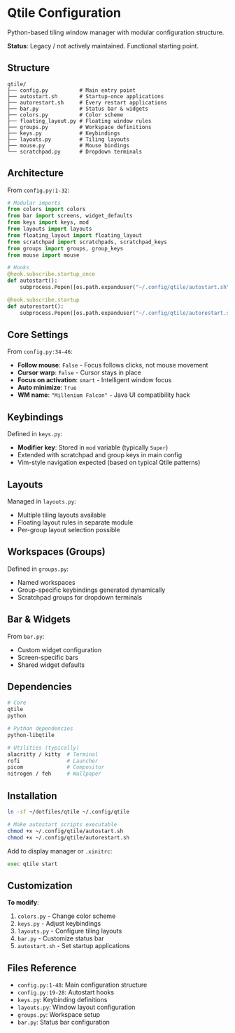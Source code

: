 # Qtile Configuration

Python-based tiling window manager with modular configuration structure.

**Status**: Legacy / not actively maintained. Functional starting point.

## Structure

```
qtile/
├── config.py          # Main entry point
├── autostart.sh       # Startup-once applications
├── autorestart.sh     # Every restart applications
├── bar.py             # Status bar & widgets
├── colors.py          # Color scheme
├── floating_layout.py # Floating window rules
├── groups.py          # Workspace definitions
├── keys.py            # Keybindings
├── layouts.py         # Tiling layouts
├── mouse.py           # Mouse bindings
└── scratchpad.py      # Dropdown terminals
```

## Architecture

From `config.py:1-32`:

```python
# Modular imports
from colors import colors
from bar import screens, widget_defaults
from keys import keys, mod
from layouts import layouts
from floating_layout import floating_layout
from scratchpad import scratchpads, scratchpad_keys
from groups import groups, group_keys
from mouse import mouse

# Hooks
@hook.subscribe.startup_once
def autostart():
    subprocess.Popen([os.path.expanduser("~/.config/qtile/autostart.sh")])

@hook.subscribe.startup
def autorestart():
    subprocess.Popen([os.path.expanduser("~/.config/qtile/autorestart.sh")])
```

## Core Settings

From `config.py:34-46`:

- **Follow mouse**: `False` - Focus follows clicks, not mouse movement
- **Cursor warp**: `False` - Cursor stays in place
- **Focus on activation**: `smart` - Intelligent window focus
- **Auto minimize**: `True`
- **WM name**: `"Millenium Falcon"` - Java UI compatibility hack

## Keybindings

Defined in `keys.py`:

- **Modifier key**: Stored in `mod` variable (typically `Super`)
- Extended with scratchpad and group keys in main config
- Vim-style navigation expected (based on typical Qtile patterns)

## Layouts

Managed in `layouts.py`:

- Multiple tiling layouts available
- Floating layout rules in separate module
- Per-group layout selection possible

## Workspaces (Groups)

Defined in `groups.py`:

- Named workspaces
- Group-specific keybindings generated dynamically
- Scratchpad groups for dropdown terminals

## Bar & Widgets

From `bar.py`:

- Custom widget configuration
- Screen-specific bars
- Shared widget defaults

## Dependencies

```bash
# Core
qtile
python

# Python dependencies
python-libqtile

# Utilities (typically)
alacritty / kitty  # Terminal
rofi               # Launcher
picom              # Compositor
nitrogen / feh     # Wallpaper
```

## Installation

```bash
ln -sf ~/dotfiles/qtile ~/.config/qtile

# Make autostart scripts executable
chmod +x ~/.config/qtile/autostart.sh
chmod +x ~/.config/qtile/autorestart.sh
```

Add to display manager or `.xinitrc`:

```bash
exec qtile start
```

## Customization

**To modify**:

1. `colors.py` - Change color scheme
2. `keys.py` - Adjust keybindings
3. `layouts.py` - Configure tiling layouts
4. `bar.py` - Customize status bar
5. `autostart.sh` - Set startup applications

## Files Reference

- `config.py:1-48`: Main configuration structure
- `config.py:19-28`: Autostart hooks
- `keys.py`: Keybinding definitions
- `layouts.py`: Window layout configuration
- `groups.py`: Workspace setup
- `bar.py`: Status bar configuration
